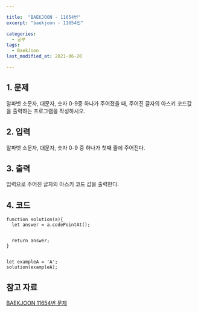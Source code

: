 ```yaml
---

title:  "BAEKJOON - 11654번"
excerpt: "baekjoon - 11654번"

categories:
  - 공부
tags:
  - BaekJoon
last_modified_at: 2021-06-20

---
```


## 1. 문제

알파벳 소문자, 대문자, 숫자 0-9중 하나가 주어졌을 때, 주어진 글자의 아스키 코드값을 출력하는 프로그램을 작성하시오.

## 2. 입력

알파벳 소문자, 대문자, 숫자 0-9 중 하나가 첫째 줄에 주어진다.

## 3. 출력

입력으로 주어진 글자의 아스키 코드 값을 출력한다.

## 4. 코드

```
function solution(a){
  let answer = a.codePointAt();


  return answer;
}


let exampleA = 'A';
solution(exampleA);
```

## 참고 자료

[BAEKJOON 11654번 문제][1]

[1]: https://www.acmicpc.net/problem/11654